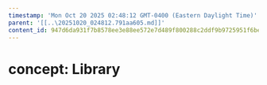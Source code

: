 ```yaml
---
timestamp: 'Mon Oct 20 2025 02:48:12 GMT-0400 (Eastern Daylight Time)'
parent: '[[..\20251020_024812.791aa605.md]]'
content_id: 947d6da931f7b8578ee3e88ee572e7d489f800288c2ddf9b9725951f6be85fd4
---
```


# concept: Library

